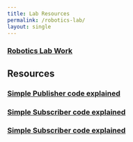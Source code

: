 ```yaml
---
title: Lab Resources
permalink: /robotics-lab/
layout: single
---
```


### <a href="https://jim79.github.io/robotics-lab-work">Robotics Lab Work</a>

## Resources
### <a href="https://jim79.github.io/ros-simple-publisher">Simple Publisher code explained</a>
### <a href="https://jim79.github.io/ros-simple-subscriber">Simple Subscriber code explained</a>
### <a href="https://jim79.github.io/ros-simple-subscriber">Simple Subscriber code explained</a>